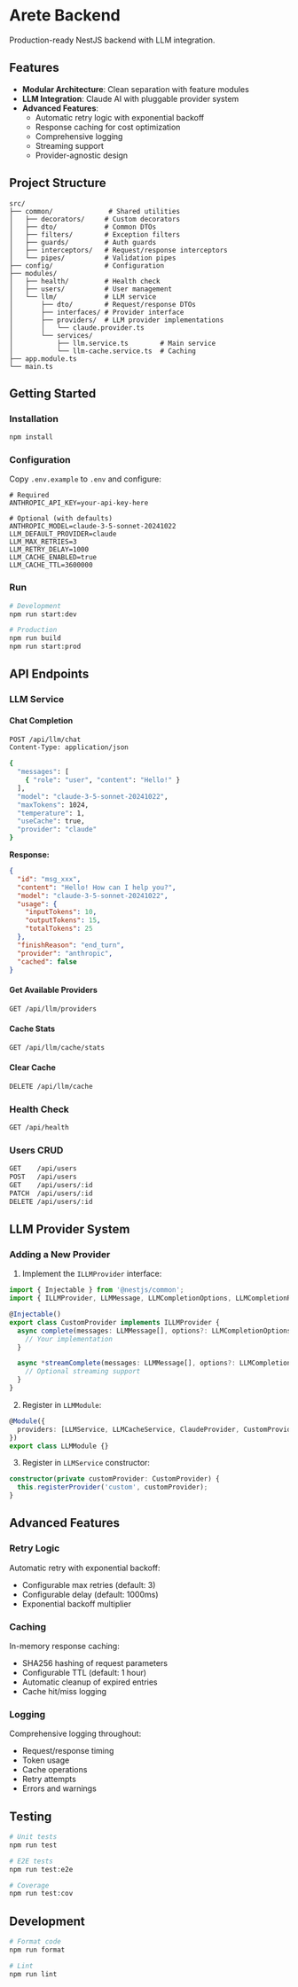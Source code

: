 # Arete Backend

Production-ready NestJS backend with LLM integration.

## Features

- **Modular Architecture**: Clean separation with feature modules
- **LLM Integration**: Claude AI with pluggable provider system
- **Advanced Features**:
  - Automatic retry logic with exponential backoff
  - Response caching for cost optimization
  - Comprehensive logging
  - Streaming support
  - Provider-agnostic design

## Project Structure

```
src/
├── common/              # Shared utilities
│   ├── decorators/     # Custom decorators
│   ├── dto/            # Common DTOs
│   ├── filters/        # Exception filters
│   ├── guards/         # Auth guards
│   ├── interceptors/   # Request/response interceptors
│   └── pipes/          # Validation pipes
├── config/             # Configuration
├── modules/
│   ├── health/         # Health check
│   ├── users/          # User management
│   └── llm/            # LLM service
│       ├── dto/        # Request/response DTOs
│       ├── interfaces/ # Provider interface
│       ├── providers/  # LLM provider implementations
│       │   └── claude.provider.ts
│       └── services/
│           ├── llm.service.ts        # Main service
│           └── llm-cache.service.ts  # Caching
├── app.module.ts
└── main.ts
```

## Getting Started

### Installation

```bash
npm install
```

### Configuration

Copy `.env.example` to `.env` and configure:

```env
# Required
ANTHROPIC_API_KEY=your-api-key-here

# Optional (with defaults)
ANTHROPIC_MODEL=claude-3-5-sonnet-20241022
LLM_DEFAULT_PROVIDER=claude
LLM_MAX_RETRIES=3
LLM_RETRY_DELAY=1000
LLM_CACHE_ENABLED=true
LLM_CACHE_TTL=3600000
```

### Run

```bash
# Development
npm run start:dev

# Production
npm run build
npm run start:prod
```

## API Endpoints

### LLM Service

#### Chat Completion
```bash
POST /api/llm/chat
Content-Type: application/json

{
  "messages": [
    { "role": "user", "content": "Hello!" }
  ],
  "model": "claude-3-5-sonnet-20241022",
  "maxTokens": 1024,
  "temperature": 1,
  "useCache": true,
  "provider": "claude"
}
```

**Response:**
```json
{
  "id": "msg_xxx",
  "content": "Hello! How can I help you?",
  "model": "claude-3-5-sonnet-20241022",
  "usage": {
    "inputTokens": 10,
    "outputTokens": 15,
    "totalTokens": 25
  },
  "finishReason": "end_turn",
  "provider": "anthropic",
  "cached": false
}
```

#### Get Available Providers
```bash
GET /api/llm/providers
```

#### Cache Stats
```bash
GET /api/llm/cache/stats
```

#### Clear Cache
```bash
DELETE /api/llm/cache
```

### Health Check
```bash
GET /api/health
```

### Users CRUD
```bash
GET    /api/users
POST   /api/users
GET    /api/users/:id
PATCH  /api/users/:id
DELETE /api/users/:id
```

## LLM Provider System

### Adding a New Provider

1. Implement the `ILLMProvider` interface:

```typescript
import { Injectable } from '@nestjs/common';
import { ILLMProvider, LLMMessage, LLMCompletionOptions, LLMCompletionResponse } from '../interfaces/llm-provider.interface';

@Injectable()
export class CustomProvider implements ILLMProvider {
  async complete(messages: LLMMessage[], options?: LLMCompletionOptions): Promise<LLMCompletionResponse> {
    // Your implementation
  }

  async *streamComplete(messages: LLMMessage[], options?: LLMCompletionOptions): AsyncIterable<string> {
    // Optional streaming support
  }
}
```

2. Register in `LLMModule`:

```typescript
@Module({
  providers: [LLMService, LLMCacheService, ClaudeProvider, CustomProvider],
})
export class LLMModule {}
```

3. Register in `LLMService` constructor:

```typescript
constructor(private customProvider: CustomProvider) {
  this.registerProvider('custom', customProvider);
}
```

## Advanced Features

### Retry Logic
Automatic retry with exponential backoff:
- Configurable max retries (default: 3)
- Configurable delay (default: 1000ms)
- Exponential backoff multiplier

### Caching
In-memory response caching:
- SHA256 hashing of request parameters
- Configurable TTL (default: 1 hour)
- Automatic cleanup of expired entries
- Cache hit/miss logging

### Logging
Comprehensive logging throughout:
- Request/response timing
- Token usage
- Cache operations
- Retry attempts
- Errors and warnings

## Testing

```bash
# Unit tests
npm run test

# E2E tests
npm run test:e2e

# Coverage
npm run test:cov
```

## Development

```bash
# Format code
npm run format

# Lint
npm run lint
```
